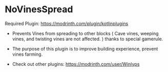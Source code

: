 # NoVinesSpread
Required Plugin: https://modrinth.com/plugin/kotlinplugins
- Prevents Vines from spreading to other blocks ( Cave vines, weeping vines, and twisting vines are not affected. ) thanks to special gamerule.
- The purpose of this plugin is to improve building experience, prevent vines farming.

- Check out other plugins: https://modrinth.com/user/Winlyps
